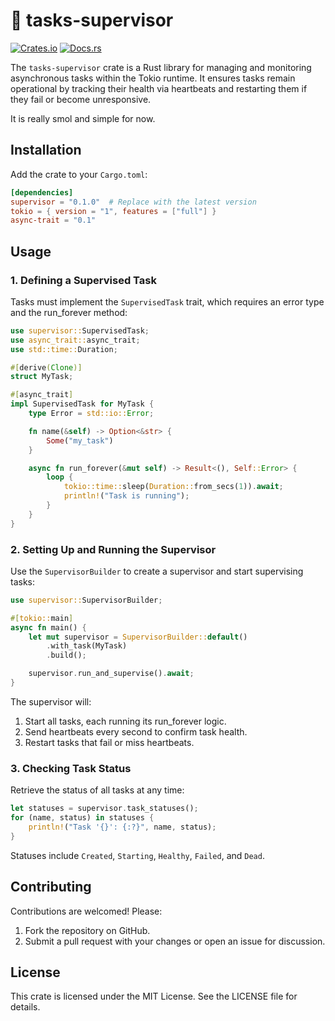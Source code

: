 # 🤖 tasks-supervisor

[![Crates.io](https://img.shields.io/crates/v/supervisor.svg)](https://crates.io/crates/supervisor)
[![Docs.rs](https://docs.rs/supervisor/badge.svg)](https://docs.rs/supervisor)

The `tasks-supervisor` crate is a Rust library for managing and monitoring asynchronous tasks within the Tokio runtime. It ensures tasks remain operational by tracking their health via heartbeats and restarting them if they fail or become unresponsive.

It is really smol and simple for now.

## Installation

Add the crate to your `Cargo.toml`:

```toml
[dependencies]
supervisor = "0.1.0"  # Replace with the latest version
tokio = { version = "1", features = ["full"] }
async-trait = "0.1"
```

## Usage

### 1. Defining a Supervised Task

Tasks must implement the `SupervisedTask` trait, which requires an error type and the run_forever method:

```rust
use supervisor::SupervisedTask;
use async_trait::async_trait;
use std::time::Duration;

#[derive(Clone)]
struct MyTask;

#[async_trait]
impl SupervisedTask for MyTask {
    type Error = std::io::Error;

    fn name(&self) -> Option<&str> {
        Some("my_task")
    }

    async fn run_forever(&mut self) -> Result<(), Self::Error> {
        loop {
            tokio::time::sleep(Duration::from_secs(1)).await;
            println!("Task is running");
        }
    }
}
```

### 2. Setting Up and Running the Supervisor

Use the `SupervisorBuilder` to create a supervisor and start supervising tasks:

```rust
use supervisor::SupervisorBuilder;

#[tokio::main]
async fn main() {
    let mut supervisor = SupervisorBuilder::default()
        .with_task(MyTask)
        .build();

    supervisor.run_and_supervise().await;
}
```

The supervisor will:
1. Start all tasks, each running its run_forever logic.
2. Send heartbeats every second to confirm task health.
3. Restart tasks that fail or miss heartbeats.


### 3. Checking Task Status

Retrieve the status of all tasks at any time:

```rust
let statuses = supervisor.task_statuses();
for (name, status) in statuses {
    println!("Task '{}': {:?}", name, status);
}
```

Statuses include `Created`, `Starting`, `Healthy`, `Failed`, and `Dead`.

## Contributing

Contributions are welcomed! Please:
1. Fork the repository on GitHub.
2. Submit a pull request with your changes or open an issue for discussion.

## License
This crate is licensed under the MIT License. See the LICENSE file for details.


